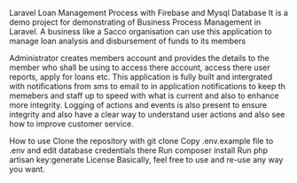 

Laravel Loan Management Process with Firebase and Mysql Database It is a demo project for demonstrating of Business Process Management in Laravel. A business like a Sacco organisation can use this application to manage loan analysis and disbursement of funds to its members

Administrator creates members account and provides the details to the member who shall be using to access there account, access there user reports, apply for loans etc. This application is fully built and intergrated with notifications from sms to email to in application notifications to keep th memebers and staff up to speed with what is current and also to enhance more integrity. Logging of actions and events is also present to ensure integrity and also have a clear way to understand user actions and also see how to improve customer service.

How to use Clone the repository with git clone Copy .env.example file to .env and edit database credentials there Run composer install Run php artisan key:generate License Basically, feel free to use and re-use any way you want.
